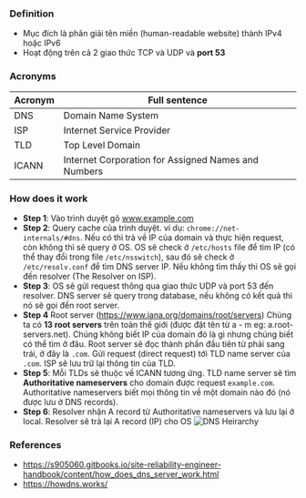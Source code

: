 ### Definition
-   Mục đích là phân giải tên miền (human-readable website) thành IPv4 hoặc IPv6
-   Hoạt động trên cả 2 giao thức TCP và UDP và **port 53**
### Acronyms
| Acronym | Full sentence |
| -------- | -------- |
| DNS | Domain Name System |
| ISP | Internet Service Provider |
| TLD | Top Level Domain |
| ICANN | Internet Corporation for Assigned Names and Numbers |
### How does it work
- **Step 1**: Vào trình duyệt gõ www.example.com
- **Step 2**: Query cache của trình duyệt. ví dụ: `chrome://net-internals/#dns`. Nếu có thì trả về IP của domain và thực hiện request, còn không thì sẽ query ở OS. OS sẽ check ở `/etc/hosts` file để tìm IP (có thể thay đổi trong file `/etc/nsswitch`), sau đó sẽ check ở ` /etc/resolv.conf` để tìm DNS server IP. Nếu không tìm thấy thì OS sẽ gọi đến resolver (The Resolver on ISP).
- **Step 3**: OS sẽ gửi request thông qua giao thức UDP và port 53 đến resolver. DNS server sẽ query trong database, nếu không có kết quả thì nó sẽ gọi đến root server.
- **Step 4** Root server (https://www.iana.org/domains/root/servers)
Chúng ta có **13 root servers** trên toàn thế giới (được đặt tên từ a - m eg: a.root-servers.net). Chúng không biết IP của domain đó là gì nhưng chúng biết có thể tìm ở đâu. Root server sẽ đọc thành phần đầu tiên từ phải sang trái, ở đây là `.com`. Gửi request (direct request) tới TLD name server của `.com`. ISP sẽ lưu trữ lại thông tin của TLD.
- **Step 5**:  Mỗi TLDs sẽ thuộc về ICANN tương ứng. TLD name server sẽ tìm **Authoritative nameservers** cho domain được request `example.com`. Authoritative nameservers biết mọi thông tin về một domain nào đó (nó được lưu ở DNS records).
- **Step 6**: Resolver nhận A record từ Authoritative nameservers và lưu lại ở local. Resolver sẽ trả lại A record (IP) cho OS
![DNS Heirarchy](https://www.cloudflare.com/img/learning/dns/glossary/dns-root-server/dns-root-server.png)
### References
- https://s905060.gitbooks.io/site-reliability-engineer-handbook/content/how_does_dns_server_work.html
- https://howdns.works/
